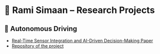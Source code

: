 # 🧠 Rami Simaan – Research Projects

## 🚗 Autonomous Driving
- [Real-Time Sensor Integration and AI-Driven Decision-Making Paper](https://github.com/Rami-Si7/Papers/tree/main/Papers/Autonomous%20Driving) 
- [Repository of the project](https://github.com/Rami-Si7/Autonomous-Car.git)
